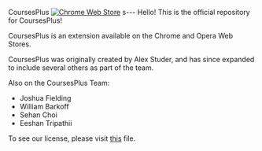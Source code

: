 CoursesPlus [![Chrome Web Store](https://img.shields.io/chrome-web-store/d/pieincmodljnbihihjnapcmhdddhbpgi.svg)](https://chrome.google.com/webstore/detail/coursesplus/pieincmodljnbihihjnapcmhdddhbpgi)
s---
Hello! This is the official repository for CoursesPlus!

CoursesPlus is an extension available on the Chrome and Opera Web Stores.

CoursesPlus was originally created by Alex Studer, and has since expanded to include several others as part of the team.

Also on the CoursesPlus Team:
* Joshua Fielding
* William Barkoff
* Sehan Choi
* Eeshan Tripathii

To see our license, please visit  [this](./LICENSE.txt) file.
